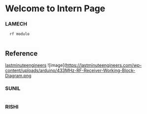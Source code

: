 # Welcome to **Intern Page**

### LAMECH
```
  rf modulo
 
```
## Reference
[lastminuteengineers](https://lastminuteengineers.com/neo6m-gps-arduino-tutorial/)
![image](https://lastminuteengineers.com/wp-content/uploads/arduino/433MHz-RF-Receiver-Working-Block-Diagram.png

### SUNIL
```
```

### RISHI
```
```
